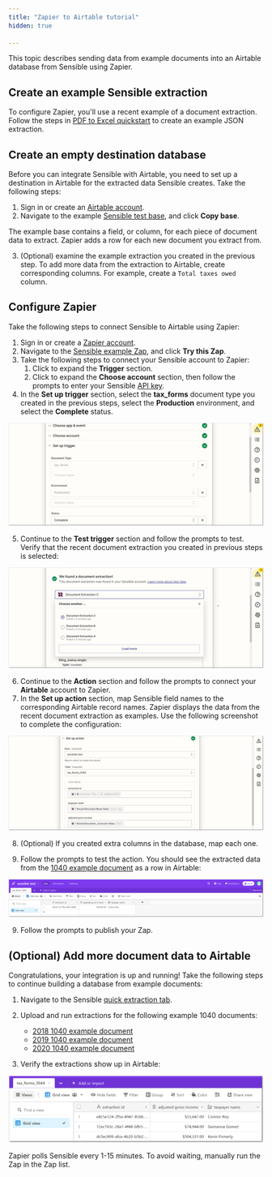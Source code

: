 ```yaml
---
title: "Zapier to Airtable tutorial"
hidden: true

---
```


This topic describes sending data from example documents into an Airtable database from Sensible using Zapier. 

Create an example Sensible extraction
----

To configure Zapier, you'll use a recent example of a document extraction. Follow the steps in [PDF to Excel quickstart](doc:excel-quickstart) to create an example JSON extraction.

Create an empty destination database
----

Before you can integrate Sensible with Airtable, you need to set up a destination in Airtable for the extracted data Sensible creates. Take the following steps:

1. Sign in or create an [Airtable account](https://airtable.com/).
2. Navigate to the example [Sensible test base](https://airtable.com/shrJOFW1mdUdaSMiV/tblpjJbsekvE6wEwr/viw4FaqsAD3uXBAmh?blocks=hide ), and click **Copy base**.  

The example base contains a field, or column, for each piece of document data to extract.  Zapier adds a row for each new document you extract from.

3. (Optional) examine the example extraction you created in the previous step. To add more data from the extraction to Airtable, create corresponding columns. For example, create a `Total taxes owed` column.

Configure Zapier
----

Take the following steps to connect Sensible to Airtable using Zapier:

1. Sign in or create a [Zapier account](https://zapier.com/).
2. Navigate to the [Sensible example Zap](https://zapier.com/shared/cb6b2637ef466ddf140ed14c3be66a5969acef29), and click **Try this Zap**.
3. Take the following steps to connect your Sensible account to Zapier:
   1. Click to expand the **Trigger** section.
   2. Click to expand the **Choose account** section, then follow the prompts to enter your Sensible [API key](https://app.sensible.so/account/).
4. In the **Set up trigger** section, select the **tax_forms** document type you created in the previous steps, select the **Production** environment, and select the **Complete** status. 

![Click to enlarge](https://raw.githubusercontent.com/sensible-hq/sensible-docs/main/readme-sync/assets/v0/images/final/zapier_1.png)

5. Continue to the **Test trigger** section and follow the prompts to test. Verify that the recent document extraction you created in previous steps is selected:

 ![Click to enlarge](https://raw.githubusercontent.com/sensible-hq/sensible-docs/main/readme-sync/assets/v0/images/final/zapier_2.png)

6. Continue to the **Action** section and follow the prompts to connect your **Airtable** account to Zapier.
7. In the **Set up action** section, map Sensible field names to the corresponding Airtable record names. Zapier displays the data from the recent document extraction as examples. Use the following screenshot to complete the configuration:

 ![Click to enlarge](https://raw.githubusercontent.com/sensible-hq/sensible-docs/main/readme-sync/assets/v0/images/final/zapier_3.png)

8. (Optional) If you created extra columns in the database, map each one.

9. Follow the prompts to test the action. You should see the extracted data from the [1040 example document](https://github.com/sensible-hq/sensible-configuration-library/raw/main/tax_forms/1040/2021/1040_2021_sample.pdf) as a row in Airtable:

![Click to enlarge](https://raw.githubusercontent.com/sensible-hq/sensible-docs/main/readme-sync/assets/v0/images/final/zapier_4.png)

9. Follow the prompts to publish your Zap. 

(Optional) Add more document data to Airtable 
---

Congratulations, your integration is up and running! Take the following steps to continue building a database from example documents:

1. Navigate to the Sensible [quick extraction tab](https://app.sensible.so/quick-extraction/).
2. Upload and run extractions for the following example 1040 documents:
   - [2018 1040 example document](https://github.com/sensible-hq/sensible-configuration-library/raw/main/tax_forms/1040/2018/1040_2018_sample.pdf)
   - [2019 1040 example document](https://github.com/sensible-hq/sensible-configuration-library/raw/main/tax_forms/1040/2019/1040_2019_sample.pdf)
   - [2020 1040 example document](https://github.com/sensible-hq/sensible-configuration-library/raw/main/tax_forms/1040/2019/1040_2020_sample.pdf)

3. Verify the extractions show up in Airtable: 

![Click to enlarge](https://raw.githubusercontent.com/sensible-hq/sensible-docs/main/readme-sync/assets/v0/images/final/zapier_5.png)

Zapier polls Sensible every 1-15 minutes. To avoid waiting, manually run the Zap in the Zap list.











